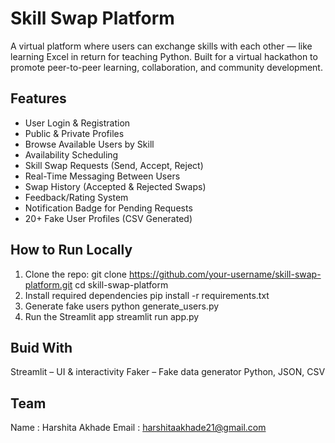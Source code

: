 # Skill Swap Platform

A virtual platform where users can exchange skills with each other — like learning Excel in return for teaching Python.
Built for a virtual hackathon to promote peer-to-peer learning, collaboration, and community development.



## Features

- User Login & Registration
- Public & Private Profiles
- Browse Available Users by Skill
- Availability Scheduling
- Skill Swap Requests (Send, Accept, Reject)
- Real-Time Messaging Between Users
- Swap History (Accepted & Rejected Swaps)
- Feedback/Rating System
- Notification Badge for Pending Requests
- 20+ Fake User Profiles (CSV Generated)

##  How to Run Locally

1. Clone the repo:
   git clone https://github.com/your-username/skill-swap-platform.git
   cd skill-swap-platform
2. Install required dependencies
   pip install -r requirements.txt
3. Generate fake users
   python generate_users.py
4. Run the Streamlit app
   streamlit run app.py

## Buid With
Streamlit – UI & interactivity
Faker – Fake data generator
Python, JSON, CSV

## Team
Name : Harshita Akhade
Email : harshitaakhade21@gmail.com



